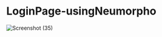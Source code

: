 # LoginPage-usingNeumorpho


![Screenshot (35)](https://user-images.githubusercontent.com/59805898/119264769-17315e80-bc02-11eb-8f3b-85ecc776acc4.png)




